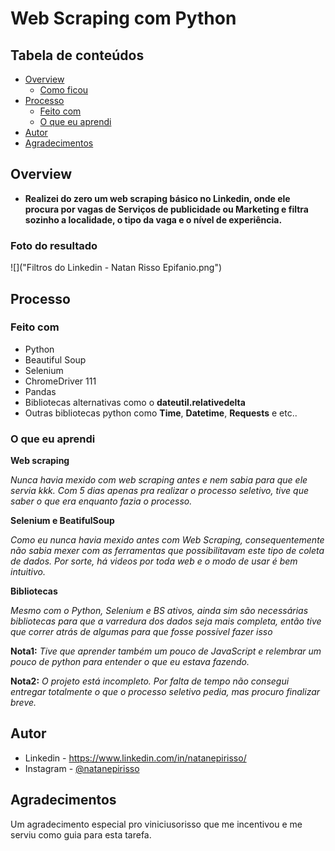 # Web Scraping com Python


## Tabela de conteúdos

- [Overview](#overview)
  - [Como ficou](#foto-do-resultado)
- [Processo](#processo)
  - [Feito com](#feito-com)
  - [O que eu aprendi](#o-que-eu-aprendi)
- [Autor](#autor)
- [Agradecimentos](#agradecimentos)


## Overview

- **Realizei do zero um web scraping básico no Linkedin, onde ele procura por vagas de Serviços de publicidade ou Marketing e filtra sozinho a localidade, o tipo da vaga e o nível de experiência.**

### Foto do resultado

![]("Filtros do Linkedin - Natan Risso Epifanio.png")

## Processo

### Feito com

- Python
- Beautiful Soup
- Selenium
- ChromeDriver 111
- Pandas
- Bibliotecas alternativas como o **dateutil.relativedelta**
- Outras bibliotecas python como **Time**, **Datetime**, **Requests** e etc..

### O que eu aprendi

**Web scraping**

*Nunca havia mexido com web scraping antes e nem sabia para que ele servia kkk. Com 5 dias apenas pra realizar o processo seletivo, tive que saber o que era enquanto fazia o processo.*

  
**Selenium e BeatifulSoup**

  *Como eu nunca havia mexido antes com Web Scraping, consequentemente não sabia mexer com as ferramentas que possibilitavam este tipo de coleta de dados. Por sorte, há videos por toda web e o modo de usar é bem intuitivo.*

**Bibliotecas**

  *Mesmo com o Python, Selenium e BS ativos, ainda sim são necessárias bibliotecas para que a varredura dos dados seja mais completa, então tive que correr atrás de algumas para que fosse possível fazer isso* 

**Nota1:**
  *Tive que aprender também um pouco de JavaScript e relembrar um pouco de python para entender o que eu estava fazendo.*

**Nota2:**
  *O projeto está incompleto. Por falta de tempo não consegui entregar totalmente o que o processo seletivo pedia, mas procuro finalizar breve.*


## Autor

- Linkedin - https://www.linkedin.com/in/natanepirisso/
- Instagram - [@natanepirisso](https://www.instagram.com/natanepirisso/)


## Agradecimentos

Um agradecimento especial pro viniciusorisso que me incentivou e me serviu como guia para esta tarefa.
